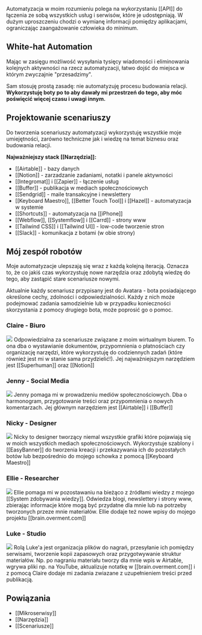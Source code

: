 Automatyzacja w moim rozumieniu polega na wykorzystaniu [[API]] do łączenia ze sobą wszystkich usług i serwisów, które je udostępniają. W dużym uproszczeniu chodzi o wymianę informacji pomiędzy aplikacjami, ograniczając zaangażowanie człowieka do minimum.

## White-hat Automation
Mając w zasięgu możliwość wysyłania tysięcy wiadomości i eliminowania kolejnych aktywności na rzecz automatyzacji, łatwo dojść do miejsca w którym zwyczajnie "przesadzimy". 

Sam stosuję prostą zasadę: nie automatyzuję procesu budowania relacji. **Wykorzystuję boty po to aby dawały mi przestrzeń do tego, aby móc poświęcić więcej czasu i uwagi innym.**

## Projektowanie scenariuszy
Do tworzenia scenariuszy automatyzacji wykorzystuję wszystkie moje umiejętności, zarówno techniczne jak i wiedzę na temat biznesu oraz budowania relacji.

**Najważniejszy stack [[Narzędzia]]:** 
- [[Airtable]] - bazy danych
- [[Notion]] - zarzadzanie zadaniami, notatki i panele aktywności
- [[Integromat]] i [[Zapier]] - łączenie usług
- [[Buffer]] - publikacja w mediach społecznościowych
- [[Sendgrid]] - maile transakcyjne i newslettery
- [[Keyboard Maestro]], [[Better Touch Tool]] i [[Hazel]] - automatyzacja w systemie
- [[Shortcuts]] - automatyzacja na [[iPhone]]
- [[Webflow]], [[Systemflow]] i [[Carrd]] - strony www
- [[Tailwind CSS]] i [[Tailwind UI]] - low-code tworzenie stron
- [[Slack]] - komunikacja z botami (w obie strony)

## Mój zespół robotów
Moje automatyzacje ulepszają się wraz z każdą kolejną iteracją. Oznacza to, że co jakiś czas wykorzystuję nowe narzędzia oraz zdobytą wiedzę do tego, aby zastąpić stare scenariusze nowymi.

Aktualnie każdy scenariusz przypisany jest do Avatara - bota posiadającego określone cechy, zdolności i odpowiedzialności. Każdy z nich może podejmować zadania samodzielnie lub w przypadku konieczności skorzystania z pomocy drugiego bota, może poprosić go o pomoc. 



### Claire - Biuro
![](https://space.overment.com/g15SCJixXvzEcGXz1Fi7/Claire-Office.png)
Odpowiedzialna za scenariusze związane z moim wirtualnym biurem. To ona dba o wystawianie dokumentów, przypomnienia o płatnościach czy organizację narzędzi, które wykorzystuję do codziennych zadań (które również jest mi w stanie sama przydzielić!). Jej najważniejszym narzędziem jest [[Superhuman]] oraz [[Notion]]

### Jenny - Social Media
![](https://space.overment.com/2RHdid3HgnubEWBbFGBz/Jenny-Social-Media.png)
Jenny pomaga mi w prowadzeniu mediów społecznościowych. Dba o harmonogram, przygotowanie treści oraz przypomnienia o nowych komentarzach. Jej głównym narzędziem jest [[Airtable]] i [[Buffer]]

### Nicky - Designer
![](https://space.overment.com/NmnfAQuQDP3pQLETM4fL/Nicky-Designer.png)
Nicky to designer tworzący niemal wszystkie grafiki które pojawiają się w moich wszystkich mediach społecznościowych. Wykorzystuje szablony i [[EasyBanner]] do tworzenia kreacji i przekazywania ich do pozostałych botów lub bezpośrednio do mojego schowka z pomocą [[Keyboard Maestro]]

### Ellie - Researcher
![](https://space.overment.com/30DlrdWqwsrOkAr42ReG/Ellie-Researcher.png)
Ellie pomaga mi w pozostawaniu na bieżąco z źródłami wiedzy z mojego [[System zdobywania wiedzy]]. Odwiedza blogi, newslettery i strony www, zbierając informacje które mogą być przydatne dla mnie lub na potrzeby tworzonych przeze mnie materiałów. Ellie dodaje też nowe wpisy do mojego projektu [[brain.overment.com]]

### Luke - Studio
![](https://space.overment.com/hs32tUAIugXVHnxgJjDM/Luke-Studio.png)
Rolą Luke'a jest organizacja plików do nagrań, przesyłanie ich pomiędzy serwisami, tworzenie kopii zapasowych oraz przygotwywanie struktur materiałów. Np. po nagraniu materiału tworzy dla mnie wpis w Airtable, wgrywa pliki np. na YouTube, aktualizuje notatkę w [[brain.overment.com]] i z pomocą Claire dodaje mi zadania zwiazane z uzupełnieniem treści przed publikacją.

## Powiązania
- [[Mikroserwisy]]
- [[Narzędzia]]
- [[Scenariusze]]